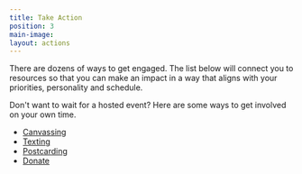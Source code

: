 ```yaml
---
title: Take Action
position: 3
main-image: 
layout: actions
---
```


There are dozens of ways to get engaged. The list below will connect you to resources so that you can make an impact in a way that aligns with your priorities, personality and schedule.

Don't want to wait for a hosted event? Here are some ways to get involved on your own time. 
* [Canvassing](https://bit.ly/2ybxHX9)
* [Texting](https://bit.ly/2yvFfn9)
* [Postcarding](https://bit.ly/2RFPYnN)
* [Donate](https://bit.ly/2C6slPQ)
